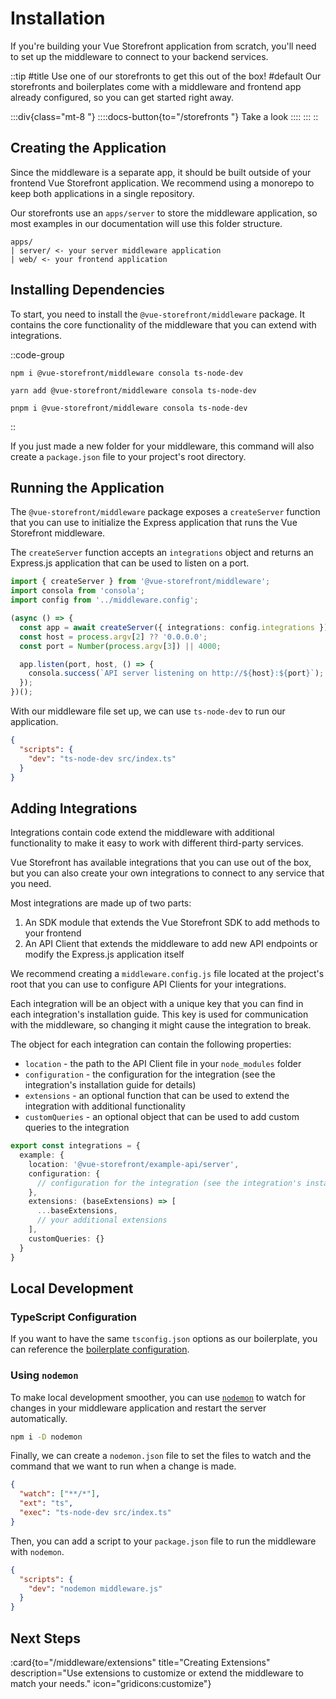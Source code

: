 # Installation

If you're building your Vue Storefront application from scratch, you'll need to set up the middleware to connect to your backend services. 

::tip
#title
Use one of our storefronts to get this out of the box!
#default
Our storefronts and boilerplates come with a middleware and frontend app already configured, so you can get started right away.

:::div{class="mt-8 "}
::::docs-button{to="/storefronts "}
Take a look
::::
:::
::

## Creating the Application

Since the middleware is a separate app, it should be built outside of your frontend Vue Storefront application. We recommend using a monorepo to keep both applications in a single repository. 

Our storefronts use an `apps/server` to store the middleware application, so most examples in our documentation will use this folder structure.

```text
apps/
| server/ <- your server middleware application
| web/ <- your frontend application
```

## Installing Dependencies

To start, you need to install the `@vue-storefront/middleware` package. It contains the core functionality of the middleware that you can extend with integrations.

::code-group
```sh[npm]
npm i @vue-storefront/middleware consola ts-node-dev
```
```sh[yarn]
yarn add @vue-storefront/middleware consola ts-node-dev
```
```sh[pnpm]
pnpm i @vue-storefront/middleware consola ts-node-dev
```
::

If you just made a new folder for your middleware, this command will also create a `package.json` file to your project's root directory. 

## Running the Application

The `@vue-storefront/middleware` package exposes a `createServer` function that you can use to initialize the Express application that runs the Vue Storefront middleware.

The `createServer` function accepts an `integrations` object and returns an Express.js application that can be used to listen on a port.


```ts [src/index.ts]
import { createServer } from '@vue-storefront/middleware';
import consola from 'consola';
import config from '../middleware.config';

(async () => {
  const app = await createServer({ integrations: config.integrations });
  const host = process.argv[2] ?? '0.0.0.0';
  const port = Number(process.argv[3]) || 4000;

  app.listen(port, host, () => {
    consola.success(`API server listening on http://${host}:${port}`);
  });
})();
```

With our middleware file set up, we can use `ts-node-dev` to run our application.

```json [package.json]
{
  "scripts": {
    "dev": "ts-node-dev src/index.ts"
  }
}
```



## Adding Integrations

Integrations contain code extend the middleware with additional functionality to make it easy to work with different third-party services. 

Vue Storefront has available integrations that you can use out of the box, but you can also create your own integrations to connect to any service that you need.

Most integrations are made up of two parts:
1. An SDK module that extends the Vue Storefront SDK to add methods to your frontend
2. An API Client that extends the middleware to add new API endpoints or modify the Express.js application itself

We recommend creating a `middleware.config.js` file located at the project's root that you can use to configure API Clients for your integrations. 

Each integration will be an object with a unique key that you can find in each integration's installation guide. This key is used for communication with the middleware, so changing it might cause the integration to break.

The object for each integration can contain the following properties:

- `location` - the path to the API Client file in your `node_modules` folder
- `configuration` - the configuration for the integration (see the integration's installation guide for details)
- `extensions` - an optional function that can be used to extend the integration with additional functionality
- `customQueries` - an optional object that can be used to add custom queries to the integration

```ts [middleware.config.ts]
export const integrations = {
  example: {
    location: '@vue-storefront/example-api/server',
    configuration: {
      // configuration for the integration (see the integration's installation guide for details)
    },
    extensions: (baseExtensions) => [
      ...baseExtensions,
      // your additional extensions
    ],
    customQueries: {}
  }
}
```

## Local Development

### TypeScript Configuration

If you want to have the same `tsconfig.json` options as our boilerplate, you can reference the [boilerplate configuration](https://github.com/vuestorefront/storefront-nuxt3-boilerplate/blob/develop/apps/server/tsconfig.json).

### Using `nodemon`

To make local development smoother, you can use [`nodemon`](https://www.npmjs.com/package/nodemon) to watch for changes in your middleware application and restart the server automatically. 

```sh
npm i -D nodemon
```

Finally, we can create a `nodemon.json` file to set the files to watch and the command that we want to run when a change is made.

```json [nodemon.json]
{
  "watch": ["**/*"],
  "ext": "ts",
  "exec": "ts-node-dev src/index.ts"
}

```

Then, you can add a script to your `package.json` file to run the middleware with `nodemon`.

```json
{
  "scripts": {
    "dev": "nodemon middleware.js"
  }
}
```

## Next Steps

:card{to="/middleware/extensions" title="Creating Extensions" description="Use extensions to customize or extend the middleware to match your needs." icon="gridicons:customize"}

